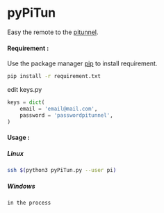 # pyPiTun
Easy the remote to the [pitunnel](https://www.pitunnel.com/).

#### Requirement :

Use the package manager [pip](https://pip.pypa.io/en/stable/) to install requirement.

```bash
pip install -r requirement.txt
```
edit keys.py

```python
keys = dict(
    email = 'email@mail.com',
    password = 'passwordpitunnel',
)
```

#### Usage :
##### **Linux**

```bash
ssh $(python3 pyPiTun.py --user pi)
```

##### **Windows**
```
in the process
```
